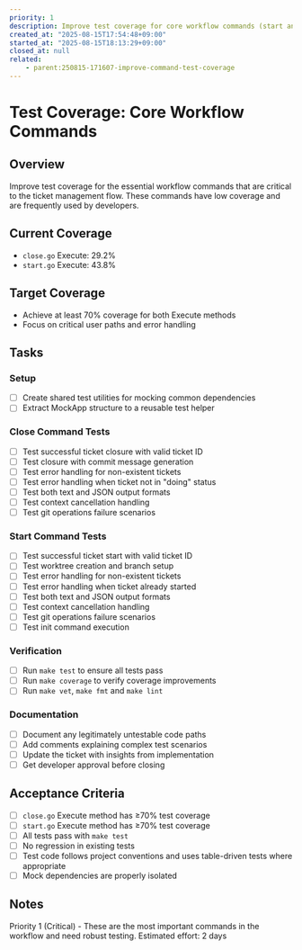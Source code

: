 ```yaml
---
priority: 1
description: Improve test coverage for core workflow commands (start and close)
created_at: "2025-08-15T17:54:48+09:00"
started_at: "2025-08-15T18:13:29+09:00"
closed_at: null
related:
    - parent:250815-171607-improve-command-test-coverage
---
```


# Test Coverage: Core Workflow Commands

## Overview

Improve test coverage for the essential workflow commands that are critical to the ticket management flow. These commands have low coverage and are frequently used by developers.

## Current Coverage
- `close.go` Execute: 29.2%
- `start.go` Execute: 43.8%

## Target Coverage
- Achieve at least 70% coverage for both Execute methods
- Focus on critical user paths and error handling

## Tasks

### Setup
- [ ] Create shared test utilities for mocking common dependencies
- [ ] Extract MockApp structure to a reusable test helper

### Close Command Tests
- [ ] Test successful ticket closure with valid ticket ID
- [ ] Test closure with commit message generation
- [ ] Test error handling for non-existent tickets
- [ ] Test error handling when ticket not in "doing" status
- [ ] Test both text and JSON output formats
- [ ] Test context cancellation handling
- [ ] Test git operations failure scenarios

### Start Command Tests  
- [ ] Test successful ticket start with valid ticket ID
- [ ] Test worktree creation and branch setup
- [ ] Test error handling for non-existent tickets
- [ ] Test error handling when ticket already started
- [ ] Test both text and JSON output formats
- [ ] Test context cancellation handling
- [ ] Test git operations failure scenarios
- [ ] Test init command execution

### Verification
- [ ] Run `make test` to ensure all tests pass
- [ ] Run `make coverage` to verify coverage improvements
- [ ] Run `make vet`, `make fmt` and `make lint`

### Documentation
- [ ] Document any legitimately untestable code paths
- [ ] Add comments explaining complex test scenarios
- [ ] Update the ticket with insights from implementation
- [ ] Get developer approval before closing

## Acceptance Criteria

- [ ] `close.go` Execute method has ≥70% test coverage
- [ ] `start.go` Execute method has ≥70% test coverage
- [ ] All tests pass with `make test`
- [ ] No regression in existing tests
- [ ] Test code follows project conventions and uses table-driven tests where appropriate
- [ ] Mock dependencies are properly isolated

## Notes

Priority 1 (Critical) - These are the most important commands in the workflow and need robust testing.
Estimated effort: 2 days